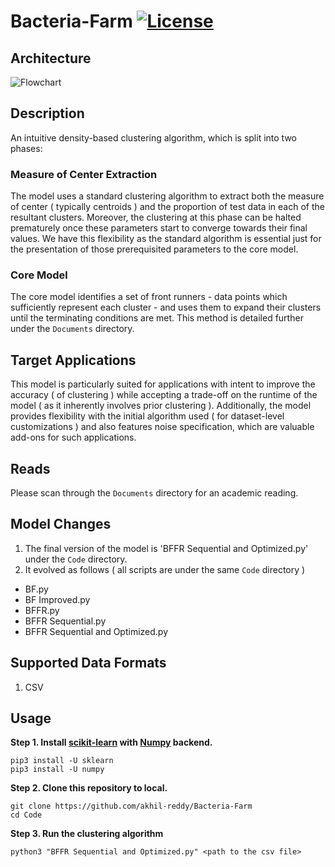 # Bacteria-Farm [![License](https://img.shields.io/badge/License-GPL_v3-blue.svg)](https://github.com/akhil-reddy/Bacteria-Farm/blob/master/LICENSE)

## Architecture

![Flowchart](https://user-images.githubusercontent.com/17645442/137587791-56189d8d-3302-40ce-be38-720647983116.png)

## Description

An intuitive density-based clustering algorithm, which is split into two phases:

### Measure of Center Extraction

The model uses a standard clustering algorithm to extract both the measure of center ( typically centroids ) and the proportion of test data in each of the resultant clusters. Moreover, the clustering at this phase can be halted prematurely once these parameters start to converge towards their final values. We have this flexibility as the standard algorithm is essential just for the presentation of those prerequisited parameters to the core model. 

### Core Model

The core model identifies a set of front runners - data points which sufficiently represent each cluster - and uses them to expand their clusters until the terminating conditions are met. This method is detailed further under the `Documents` directory.

## Target Applications

This model is particularly suited for applications with intent to improve the accuracy ( of clustering ) while accepting a trade-off on the runtime of the model ( as it inherently involves prior clustering ). Additionally, the model provides flexibility with the initial algorithm used ( for  dataset-level customizations ) and also features noise specification, which are valuable add-ons for such applications.

## Reads

Please scan through the `Documents` directory for an academic reading.

## Model Changes

1. The final version of the model is 'BFFR Sequential and Optimized.py' under the `Code` directory.
2. It evolved as follows ( all scripts are under the same `Code` directory )
  * BF.py
  * BF Improved.py
  * BFFR.py
  * BFFR Sequential.py
  * BFFR Sequential and Optimized.py

## Supported Data Formats

1. CSV

## Usage

**Step 1.
Install [scikit-learn](https://github.com/scikit-learn/scikit-learn) with [Numpy](https://github.com/numpy/numpy) backend.**
```
pip3 install -U sklearn
pip3 install -U numpy
```

**Step 2. Clone this repository to local.**
```
git clone https://github.com/akhil-reddy/Bacteria-Farm
cd Code
```

**Step 3. Run the clustering algorithm**  
```
python3 "BFFR Sequential and Optimized.py" <path to the csv file>
```
